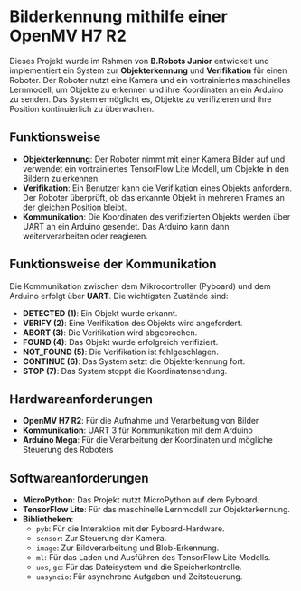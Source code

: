 # Bilderkennung mithilfe einer OpenMV H7 R2

Dieses Projekt wurde im Rahmen von **B.Robots Junior** entwickelt und implementiert ein System zur **Objekterkennung** und **Verifikation** für einen Roboter. Der Roboter nutzt eine Kamera und ein vortrainiertes maschinelles Lernmodell, um Objekte zu erkennen und ihre Koordinaten an ein Arduino zu senden. Das System ermöglicht es, Objekte zu verifizieren und ihre Position kontinuierlich zu überwachen.

## Funktionsweise

- **Objekterkennung**: Der Roboter nimmt mit einer Kamera Bilder auf und verwendet ein vortrainiertes TensorFlow Lite Modell, um Objekte in den Bildern zu erkennen.
- **Verifikation**: Ein Benutzer kann die Verifikation eines Objekts anfordern. Der Roboter überprüft, ob das erkannte Objekt in mehreren Frames an der gleichen Position bleibt.
- **Kommunikation**: Die Koordinaten des verifizierten Objekts werden über UART an ein Arduino gesendet. Das Arduino kann dann weiterverarbeiten oder reagieren.

## Funktionsweise der Kommunikation

Die Kommunikation zwischen dem Mikrocontroller (Pyboard) und dem Arduino erfolgt über **UART**. Die wichtigsten Zustände sind:

- **DETECTED (1)**: Ein Objekt wurde erkannt.
- **VERIFY (2)**: Eine Verifikation des Objekts wird angefordert.
- **ABORT (3)**: Die Verifikation wird abgebrochen.
- **FOUND (4)**: Das Objekt wurde erfolgreich verifiziert.
- **NOT_FOUND (5)**: Die Verifikation ist fehlgeschlagen.
- **CONTINUE (6)**: Das System setzt die Objekterkennung fort.
- **STOP (7)**: Das System stoppt die Koordinatensendung.

## Hardwareanforderungen

- **OpenMV H7 R2**: Für die Aufnahme und Verarbeitung von Bilder
- **Kommunikation**: UART 3 für Kommunikation mit dem Arduino
- **Arduino Mega**: Für die Verarbeitung der Koordinaten und mögliche Steuerung des Roboters

## Softwareanforderungen

- **MicroPython**: Das Projekt nutzt MicroPython auf dem Pyboard.
- **TensorFlow Lite**: Für das maschinelle Lernmodell zur Objekterkennung.
- **Bibliotheken**:
  - `pyb`: Für die Interaktion mit der Pyboard-Hardware.
  - `sensor`: Zur Steuerung der Kamera.
  - `image`: Zur Bildverarbeitung und Blob-Erkennung.
  - `ml`: Für das Laden und Ausführen des TensorFlow Lite Modells.
  - `uos`, `gc`: Für das Dateisystem und die Speicherkontrolle.
  - `uasyncio`: Für asynchrone Aufgaben und Zeitsteuerung.
